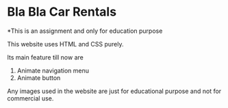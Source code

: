 # Bla Bla Car Rentals

*This is an assignment and only for education purpose

This website uses HTML and CSS purely.

Its main feature till now are

1) Animate navigation menu
2) Animate button


Any images used in the website are just for educational purpose and not for commercial use.
